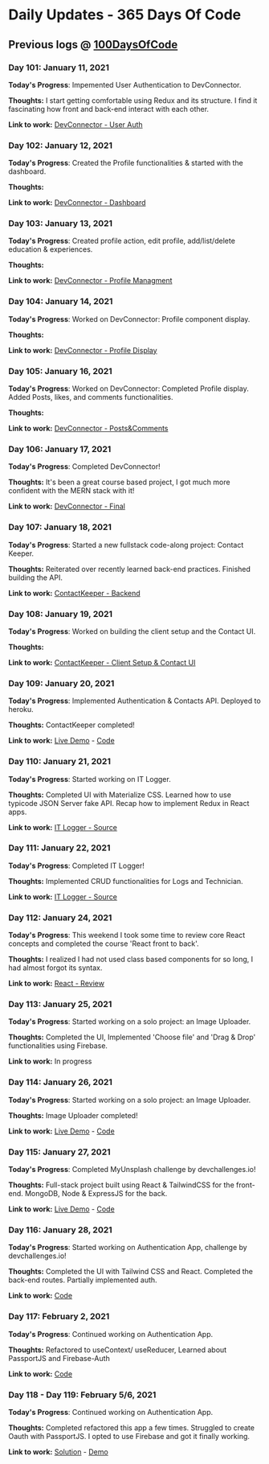 # Daily Updates - 365 Days Of Code

## Previous logs @ [100DaysOfCode](https://github.com/guarmo/100-days-of-code)

### Day 101: January 11, 2021

**Today's Progress**: Impemented User Authentication to DevConnector. 

**Thoughts:** I start getting comfortable using Redux and its structure. I find it fascinating how front and back-end interact with each other.

**Link to work:** [DevConnector - User Auth](https://bit.ly/3i5Ra1y)

### Day 102: January 12, 2021

**Today's Progress**: Created the Profile functionalities & started with the dashboard. 

**Thoughts:** 

**Link to work:** [DevConnector - Dashboard](https://bit.ly/2K6Y1ej)

### Day 103: January 13, 2021

**Today's Progress**: Created profile action, edit profile, add/list/delete education & experiences. 

**Thoughts:** 

**Link to work:** [DevConnector - Profile Managment](https://bit.ly/2MRRnJU)

### Day 104: January 14, 2021

**Today's Progress**: Worked on DevConnector: Profile component display.

**Thoughts:** 

**Link to work:** [DevConnector - Profile Display](https://bit.ly/3ieRNpf)

### Day 105: January 16, 2021

**Today's Progress**: Worked on DevConnector: Completed Profile display. Added Posts, likes, and comments functionalities.

**Thoughts:** 

**Link to work:** [DevConnector - Posts&Comments](https://bit.ly/3oR6r8F)

### Day 106: January 17, 2021

**Today's Progress**: Completed DevConnector! 

**Thoughts:** It's been a great course based project, I got much more confident with the MERN stack with it!

**Link to work:** [DevConnector - Final](https://bit.ly/3sBwmDF)

### Day 107: January 18, 2021

**Today's Progress**: Started a new fullstack code-along project: Contact Keeper.

**Thoughts:** Reiterated over recently learned back-end practices. Finished building the API.

**Link to work:** [ContactKeeper - Backend](https://bit.ly/3nTaUqo)

### Day 108: January 19, 2021

**Today's Progress**: Worked on building the client setup and the Contact UI.

**Thoughts:** 

**Link to work:** [ContactKeeper - Client Setup & Contact UI](https://bit.ly/3izLMUA)

### Day 109: January 20, 2021

**Today's Progress**: Implemented Authentication & Contacts API. Deployed to heroku. 

**Thoughts:** ContactKeeper completed! 

**Link to work:** [Live Demo](https://bit.ly/360cX5J) - [Code](https://bit.ly/3sEtmXg)

### Day 110: January 21, 2021

**Today's Progress**: Started working on IT Logger. 

**Thoughts:** Completed UI with Materialize CSS. Learned how to use typicode JSON Server fake API. Recap how to implement Redux in React apps.

**Link to work:** [IT Logger - Source](https://bit.ly/392JWbu)

### Day 111: January 22, 2021

**Today's Progress**: Completed IT Logger! 

**Thoughts:** Implemented CRUD functionalities for Logs and Technician.

**Link to work:** [IT Logger - Source](https://bit.ly/39QKvV4)

### Day 112: January 24, 2021

**Today's Progress**: This weekend I took some time to review core React concepts and completed the course 'React front to back'.

**Thoughts:** I realized I had not used class based components for so long, I had almost forgot its syntax. 

**Link to work:** [React - Review](https://bit.ly/36az7lT)

### Day 113: January 25, 2021

**Today's Progress**: Started working on a solo project: an Image Uploader.

**Thoughts:** Completed the UI, Implemented 'Choose file' and 'Drag & Drop' functionalities using Firebase.
 
**Link to work:** In progress

### Day 114: January 26, 2021

**Today's Progress**: Started working on a solo project: an Image Uploader.

**Thoughts:** Image Uploader completed!
 
**Link to work:** [Live Demo](https://bit.ly/2MqKvmC) - [Code](https://bit.ly/36e1Ia1)

### Day 115: January 27, 2021

**Today's Progress**: Completed MyUnsplash challenge by devchallenges.io!

**Thoughts:** Full-stack project built using React & TailwindCSS for the front-end. MongoDB, Node & ExpressJS for the back.
 
**Link to work:** [Live Demo](https://bit.ly/3t4xFLB) - [Code](https://bit.ly/3t1zIQI)

### Day 116: January 28, 2021

**Today's Progress**: Started working on Authentication App, challenge by devchallenges.io!

**Thoughts:** Completed the UI with Tailwind CSS and React. Completed the back-end routes. Partially implemented auth.
 
**Link to work:** [Code](https://bit.ly/3cjgEr3)

### Day 117: February 2, 2021

**Today's Progress**: Continued working on Authentication App.

**Thoughts:** Refactored to useContext/ useReducer, Learned about PassportJS and Firebase-Auth
 
**Link to work:** [Code](https://bit.ly/2MLtljN)

### Day 118 - Day 119: February 5/6, 2021

**Today's Progress**: Continued working on Authentication App.

**Thoughts:** Completed refactored this app a few times. Struggled to create Oauth with PassportJS. I opted to use Firebase and got it finally working. 
 
**Link to work:** [Solution](https://devchallenges.io/solutions/J5GPCq2dpj0BLmivlNIT) - [Demo](https://auth-app-ddcb3.firebaseapp.com/)
